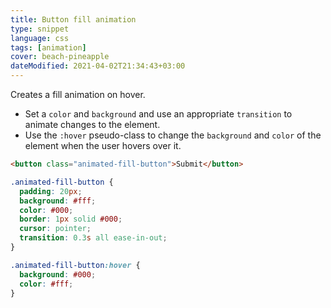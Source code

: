 ```yaml
---
title: Button fill animation
type: snippet
language: css
tags: [animation]
cover: beach-pineapple
dateModified: 2021-04-02T21:34:43+03:00
---
```


Creates a fill animation on hover.

- Set a `color` and `background` and use an appropriate `transition` to animate changes to the element.
- Use the `:hover` pseudo-class to change the `background` and `color` of the element when the user hovers over it.

```html
<button class="animated-fill-button">Submit</button>
```

```css
.animated-fill-button {
  padding: 20px;
  background: #fff;
  color: #000;
  border: 1px solid #000;
  cursor: pointer;
  transition: 0.3s all ease-in-out;
}

.animated-fill-button:hover {
  background: #000;
  color: #fff;
}
```
